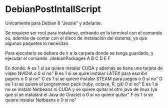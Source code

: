 # DebianPostIntallScript

Unicamente para Debian 8 "Jessie" y adelante.

Se requiere ser root para instalarse, entrando en la terminal con el comando su, además de contar con el disco de instalación del sistema, ya que algunos paquetes lo necesitan.

Para ejecutarlo se debera de ir a la carpeta donde se tenga guardado, y ejecutar el comando ./debianPackages A B C D E F

En donde:
A es 1 si se quiere instalar CUDA y además se tiene una tarjeta de video NVIDIA o 0 si no"
B es 1 si se quire instalar LATEX para escribir papers o 0 si no"
C es 1 si se quiere instalar STEAM para juegos o 0 si no"
D es 1 si se quiere el programmer pack (ruby, octave, R, git) 0 si no"
E es 1 si no se instaló Netbeans ni CUDA y se quiere quitar el otro java de linux (ya que si se instalará el Java de Oracle) o 0 si no quiere quitar"
F es 1 si se quiere instalar Netbeans o 0 si no"
